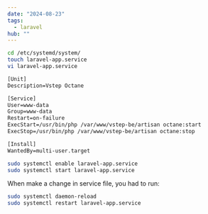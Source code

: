 ```yaml
---
date: "2024-08-23"
tags:
  - laravel
hub: ""
---
```


```bash
cd /etc/systemd/system/
touch laravel-app.service
vi laravel-app.service 
```

```txt
[Unit]
Description=Vstep Octane

[Service]
User=www-data
Group=www-data
Restart=on-failure
ExecStart=/usr/bin/php /var/www/vstep-be/artisan octane:start
ExecStop=/usr/bin/php /var/www/vstep-be/artisan octane:stop

[Install]
WantedBy=multi-user.target
```

```bash
sudo systemctl enable laravel-app.service
sudo systemctl start laravel-app.service
```

When make a change in service file, you had to run: 

```bash
sudo systemctl daemon-reload 
sudo systemctl restart laravel-app.service
```
